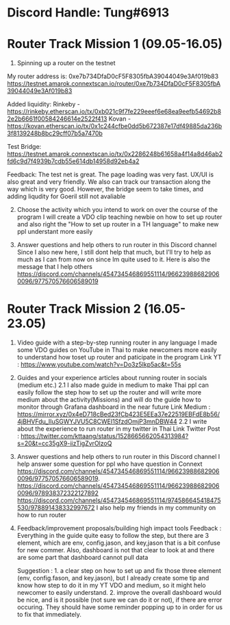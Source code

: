 # Discord Handle: Tung#6913

# Router Track Mission 1 (09.05-16.05)


1. Spinning up a router on the testnet

My router address is: 0xe7b734DfaD0cF5F8305fbA39044049e3Af019b83
                      https://testnet.amarok.connextscan.io/router/0xe7b734DfaD0cF5F8305fbA39044049e3Af019b83

Added liquidity: Rinkeby - https://rinkeby.etherscan.io/tx/0xb021c9f7fe229eeef6e68ea9eefb54692b82e2b6661f00584246614e2522f413
                 Kovan -   https://kovan.etherscan.io/tx/0x1c244cfbe0dd5b672387e17df49885da236b3f8139248b8bc29cff07b5a7470b


Test Bridge:     https://testnet.amarok.connextscan.io/tx/0x2286248b61658a4f14a8d46ab2fd6c9d7f4939b7cdb55e614db14958d92eb4a2

Feedback: The test net is great. The page loading was very fast. UX/UI is also great and very friendly. We also can track our transaction along the way
which is very good. However, the bridge seem to take times, and adding liqudity for Goeril still not avaliable



2. Choose the activity which you intend to work on over the course of the program
    I will create a VDO clip teaching newbie on how to set up router and also right the "How to set up router in a TH language" to make new ppl understant 
    more easily


3. Answer questions and help others to run router in this Discord channel
    Since I also new here, I still dont help that much, but I'll try to help as much as I can from now on since Im quite used to it.
    Here is also the message that I help others https://discord.com/channels/454734546869551114/966239886829060096/977570576606589019
    
    
    

# Router Track Mission 2 (16.05-23.05)

1. Video guide with a step-by-step running router in any language 
    I made some VDO guides on YouTube in Thai to make newcomers more easily to understand how toset up router and paticipate in the program
      Link YT : https://www.youtube.com/watch?v=Do3z5Ikp5ac&t=55s


2. Guides and your experience articles about running router in socials (medium etc.)
    2.1 I also made guide in medium to make Thai ppl can easily follow the step how to set up the router and will write more medium about the activity(Missions) 
        and will do the guide how to monitor through Grafana dashboard in the near future
        Link Medium : https://mirror.xyz/0x4eD718cBed23fCb423E5EEa37e22519EBFdE8b56/4jBHVFdu_IIuSGWYJVU5C8CWEI1SfzdOmjP3mnDBW44
    2.2 I write about the experience to run router in my twitter in Thai
        Link Twitter Post : https://twitter.com/kttaang/status/1528665662054313984?s=20&t=cc35gX9-iizTigZvrOlzoQ

3. Answer questions and help others to run router in this Discord channel 
    I help answer some question for ppl who have question in Connext 
    https://discord.com/channels/454734546869551114/966239886829060096/977570576606589019.
    https://discord.com/channels/454734546869551114/966239886829060096/978938372322127892
    https://discord.com/channels/454734546869551114/974586645418475530/978891438332997672
    I also help my friends in my community on how to run router


4. Feedback/improvement proposals/building high impact tools 
      Feedback : Everything in the guide quite easy to follow the step, but there are 3 element, which are env, config.jason, and key,jason that is a bit
      confuse for new commer. Also, dashboard is not that clear to look at and there are some part that dashboard cannot pull data

      Suggestion : 1. a clear step on how to set up and fix those three element (env, config.fason, and key.jason), but I already create some tip and know how step 
                   to do it in my YT VDO and medium, so it might helo newcomer to easily understand.
                   2. improve the overall dashboard would be nice, and is it possible (not sure we can do it or not), if there are error occuring. They should
                   have some reminder popping up to in order for us to fix that immediately.
    
